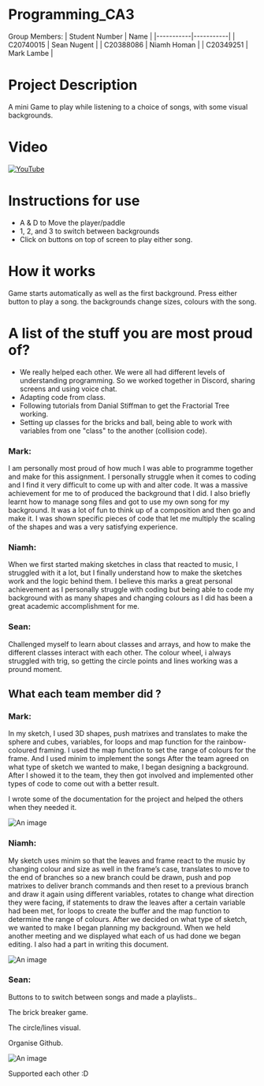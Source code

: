 # Programming_CA3
Group Members:
| Student Number | Name |
|-----------|-----------|
| C20740015 | Sean Nugent |
| C20388086 | Niamh Homan |
| C20349251 | Mark Lambe |

# Project Description

A mini Game to play while listening to a choice of songs, with some visual backgrounds.

# Video

[![YouTube](https://media.discordapp.net/attachments/808853166358790167/841338729422389258/unknown.png?width=659&height=675)](https://youtu.be/4R8IpiuBzXk)


# Instructions for use

- A & D to Move the player/paddle
- 1, 2, and 3 to switch between backgrounds
- Click on buttons on top of screen to play either song.

# How it works 

Game starts automatically as well as the first background.
Press either button to play a song. the backgrounds change sizes, colours with the song.

# A list of the stuff you are most proud of?

- We really helped each other. We were all had different levels of understanding  programming. So we worked together in Discord, sharing screens and using voice chat. 
- Adapting code from class.
- Following tutorials from Danial Stiffman to get the Fractorial Tree working.
- Setting up classes for the bricks and ball, being able to work with variables from one "class" to the another (collision code).

### Mark:

I am personally most proud of how much I was able to programme together and make for this assignment. I personally struggle when it comes to coding and I find it very difficult to come up with and alter code. It was a massive achievement for me to of produced the background that I did. I also briefly learnt how to manage song files and got to use my own song for my background. It was a lot of fun to think up of a composition and then go and make it. I was shown specific pieces of code that let me multiply the scaling of the shapes and was a very satisfying experience.

### Niamh:

When we first started making sketches in class that reacted to music, I struggled with it a lot, but I finally understand how to make the sketches work and the logic behind them. I believe this marks a great personal achievement as I personally struggle with coding but being able to code my background with as many shapes and changing colours as I did has been a great academic accomplishment for me.

### Sean:

Challenged myself to learn about classes and arrays, and how to make the different classes interact with each other. 
The colour wheel, i always struggled with trig, so getting the circle points and lines working was a pround moment.

## What each team member did ?

### Mark:

In my sketch, I used 3D shapes, push matrixes and translates to make the sphere and cubes, variables, for loops and map function for the rainbow-coloured framing. I used the map function to set the range of colours for the frame. And I used minim to implement the songs
After the team agreed on what type of sketch we wanted to make, I began designing a background. After I showed it to the team, they then got involved and implemented other types of code to come out with a better result.

I wrote some of the documentation for the project and helped the others when they needed it.

![An image](https://cdn.discordapp.com/attachments/820415906622341152/842449919251185714/unknown.png)

### Niamh:

My sketch uses minim so that the leaves and frame react to the music by changing colour and size as well in the frame’s case, translates to move to the end of branches so a new branch could be drawn, push and pop matrixes to deliver branch commands and then reset to a previous branch and draw it again using different variables, rotates to change what direction they were facing, if statements to draw the leaves after a certain variable had been met, for loops to create the buffer and the map function to determine the range of colours. After we decided on what type of sketch, we wanted to make I began planning my background. When we held another meeting and we displayed what each of us had done we began editing. I also had a part in writing this document.

![An image](https://cdn.discordapp.com/attachments/820415906622341152/842450012092891136/unknown.png)


### Sean:

Buttons to to switch between songs and made a playlists..

The brick breaker game.

The circle/lines visual. 

Organise Github.

![An image](https://cdn.discordapp.com/attachments/820415906622341152/842451873012514827/unknown.png)

Supported each other :D
